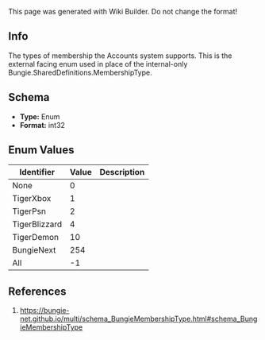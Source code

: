 <span class="wiki-builder">This page was generated with Wiki Builder. Do not change the format!</span>

## Info
The types of membership the Accounts system supports.  This is the external facing enum used in place of the internal-only Bungie.SharedDefinitions.MembershipType.

## Schema
* **Type:** Enum
* **Format:** int32

## Enum Values
Identifier | Value | Description
---------- | ----- | -----------
None | 0 | 
TigerXbox | 1 | 
TigerPsn | 2 | 
TigerBlizzard | 4 | 
TigerDemon | 10 | 
BungieNext | 254 | 
All | -1 | 

## References
1. https://bungie-net.github.io/multi/schema_BungieMembershipType.html#schema_BungieMembershipType

